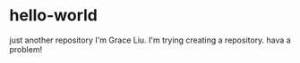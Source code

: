 # hello-world
just another repository
I'm Grace Liu. I'm trying creating a repository.
hava a problem!
